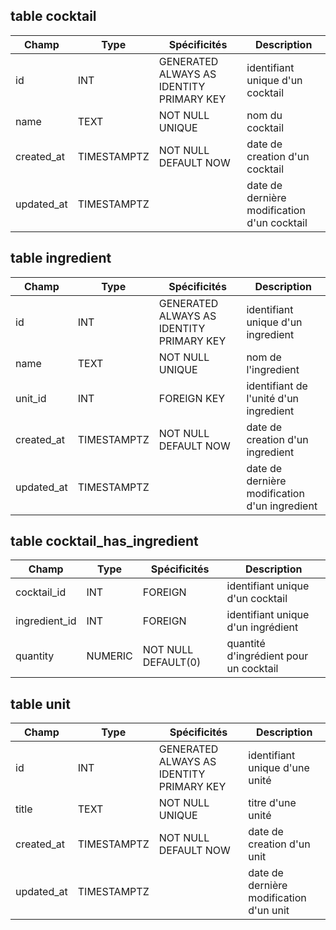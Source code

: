 ## table cocktail

| Champ      | Type        | Spécificités                             | Description                                 |
| ---------- | ----------- | ---------------------------------------- | ------------------------------------------- |
| id         | INT         | GENERATED ALWAYS AS IDENTITY PRIMARY KEY | identifiant unique d'un cocktail            |
| name       | TEXT        | NOT NULL UNIQUE                          | nom du cocktail                             |
| created_at | TIMESTAMPTZ | NOT NULL DEFAULT NOW                     | date de creation d'un cocktail              |
| updated_at | TIMESTAMPTZ |                                          | date de dernière modification d'un cocktail |

## table ingredient

| Champ      | Type        | Spécificités                             | Description                                   |
| ---------- | ----------- | ---------------------------------------- | --------------------------------------------- |
| id         | INT         | GENERATED ALWAYS AS IDENTITY PRIMARY KEY | identifiant unique d'un ingredient            |
| name       | TEXT        | NOT NULL UNIQUE                          | nom de l'ingredient                           |
| unit_id    | INT         | FOREIGN KEY                              | identifiant de l'unité d'un ingredient        |
| created_at | TIMESTAMPTZ | NOT NULL DEFAULT NOW                     | date de creation d'un ingredient              |
| updated_at | TIMESTAMPTZ |                                          | date de dernière modification d'un ingredient |

## table cocktail_has_ingredient

| Champ         | Type    | Spécificités        | Description                            |
| ------------- | ------- | ------------------- | -------------------------------------- |
| cocktail_id   | INT     | FOREIGN             | identifiant unique d'un cocktail       |
| ingredient_id | INT     | FOREIGN             | identifiant unique d'un ingrédient     |
| quantity      | NUMERIC | NOT NULL DEFAULT(0) | quantité d'ingrédient pour un cocktail |

## table unit

| Champ      | Type        | Spécificités                             | Description                             |
| ---------- | ----------- | ---------------------------------------- | --------------------------------------- |
| id         | INT         | GENERATED ALWAYS AS IDENTITY PRIMARY KEY | identifiant unique d'une unité          |
| title      | TEXT        | NOT NULL UNIQUE                          | titre d'une unité                       |
| created_at | TIMESTAMPTZ | NOT NULL DEFAULT NOW                     | date de creation d'un unit              |
| updated_at | TIMESTAMPTZ |                                          | date de dernière modification d'un unit |
